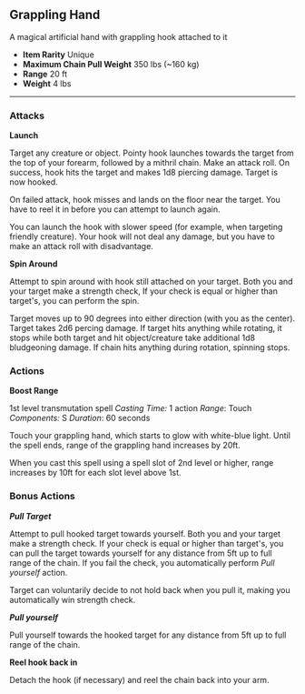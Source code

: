 ## Grappling Hand

A magical artificial hand with grappling hook attached to it

- **Item Rarity** Unique
- **Maximum Chain Pull Weight** 350 lbs (~160 kg)
- **Range** 20 ft
- **Weight** 4 lbs

------

### Attacks

**Launch**

Target any creature or object. Pointy hook launches towards the target from the top of your forearm, followed by a mithril chain. Make an attack roll. On success, hook hits the target and makes 1d8 piercing damage. Target is now hooked.

On failed attack, hook misses and lands on the floor near the target. You have to reel it in before you can attempt to launch again.

You can launch the hook with slower speed (for example, when targeting friendly creature). Your hook will not deal any damage, but you have to make an attack roll with disadvantage.

**Spin Around**

Attempt to spin around with hook still attached on your target. Both you and your target make a strength check, If your check is equal or higher than target's, you can perform the spin.

Target moves up to 90 degrees into either direction (with you as the center). Target takes 2d6 percing damage. If target hits anything while rotating, it stops while both target and hit object/creature take additional 1d8 bludgeoning damage. If chain hits anything during rotation, spinning stops.

### Actions

**Boost Range**

1st level transmutation spell
*Casting Time:* 1 action
*Range*: Touch
*Components:* S
*Duration*: 60 seconds

Touch your grappling hand, which starts to glow with white-blue light. Until the spell ends, range of the grappling hand increases by 20ft.

When you cast this spell using a spell slot of 2nd level or higher, range increases by 10ft for each slot level above 1st.

### Bonus Actions

***Pull Target*** 

Attempt to pull hooked target towards yourself. Both you and your target make a strength check. If your check is equal or higher than target's, you can pull the target towards yourself for any distance from 5ft up to full range of the chain. If you fail the check, you automatically perform _Pull yourself_ action.

Target can voluntarily decide to not hold back when you pull it, making you automatically win strength check.

***Pull yourself*** 

Pull yourself towards the hooked target for any distance from 5ft up to full range of the chain. 

**Reel hook back in**

Detach the hook (if necessary) and reel the chain back into your arm.